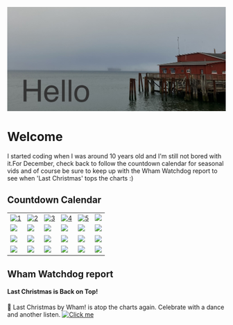 ![Hello](https://github.com/mjamesharmon/mjamesharmon/blob/main/assets/img/hello.jpg?raw=true)
# Welcome
I started coding when I was around 10 years old and I'm still not bored with it.For December, check back to follow the countdown calendar for seasonal vids and of course be sure to keep up with the Wham Watchdog report to see when 'Last Christmas' tops the charts :)
## Countdown Calendar


|     |    |     |     |     |      |
|-----|----|----|------|-----|-----|
| [![1](https://mjamesharmon.github.io/julekalender/1.svg)](https://www.youtube.com/watch?v=B5KL3qjrm7M)| [![2](https://mjamesharmon.github.io/julekalender/2.svg)](https://www.youtube.com/watch?v=BXL7BgG-RLU)| [![3](https://mjamesharmon.github.io/julekalender/3.svg)](https://www.youtube.com/watch?v=foYWOf4XoGk)| [![4](https://mjamesharmon.github.io/julekalender/4.svg)](https://www.instagram.com/reel/Bq4pRvoHqun)| [![5](https://mjamesharmon.github.io/julekalender/5.svg)](https://www.youtube.com/watch?v=gset79KMmt0)| <picture><img src="https://mjamesharmon.github.io/julekalender/6.svg" /></picture>|
| <picture><img src="https://mjamesharmon.github.io/julekalender/7.svg" /></picture>| <picture><img src="https://mjamesharmon.github.io/julekalender/8.svg" /></picture>| <picture><img src="https://mjamesharmon.github.io/julekalender/9.svg" /></picture>| <picture><img src="https://mjamesharmon.github.io/julekalender/10.svg" /></picture>| <picture><img src="https://mjamesharmon.github.io/julekalender/11.svg" /></picture>| <picture><img src="https://mjamesharmon.github.io/julekalender/12.svg" /></picture>|
| <picture><img src="https://mjamesharmon.github.io/julekalender/13.svg" /></picture>| <picture><img src="https://mjamesharmon.github.io/julekalender/14.svg" /></picture>| <picture><img src="https://mjamesharmon.github.io/julekalender/15.svg" /></picture>| <picture><img src="https://mjamesharmon.github.io/julekalender/16.svg" /></picture>| <picture><img src="https://mjamesharmon.github.io/julekalender/17.svg" /></picture>| <picture><img src="https://mjamesharmon.github.io/julekalender/18.svg" /></picture>|
| <picture><img src="https://mjamesharmon.github.io/julekalender/19.svg" /></picture>| <picture><img src="https://mjamesharmon.github.io/julekalender/20.svg" /></picture>| <picture><img src="https://mjamesharmon.github.io/julekalender/21.svg" /></picture>| <picture><img src="https://mjamesharmon.github.io/julekalender/22.svg" /></picture>| <picture><img src="https://mjamesharmon.github.io/julekalender/23.svg" /></picture>| <picture><img src="https://mjamesharmon.github.io/julekalender/24.svg" /></picture>|

## Wham Watchdog report


#### Last Christmas is Back on Top!
🎉 Last Christmas by Wham! is atop the charts again.  Celebrate with a dance and another listen.
[![Click me](https://mjamesharmon.github.io/wham-watchdog/web/assets/img/last_christmas.jpeg "Last Christmas")]("https://youtu.be/E8gmARGvPlI?si=gt_S_mTrTcC_GmCa")

